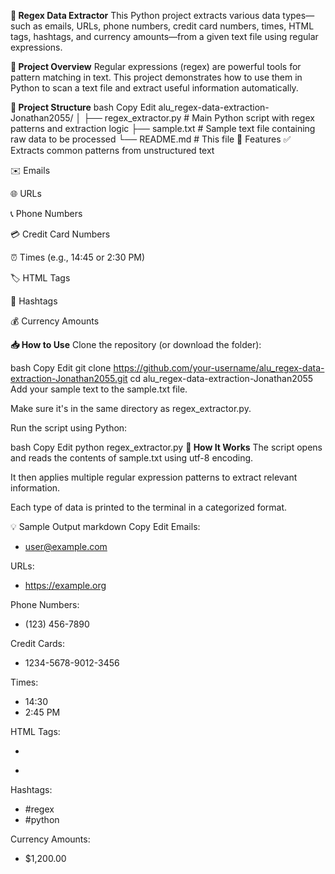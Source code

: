 **📄 Regex Data Extractor**
This Python project extracts various data types—such as emails, URLs, phone numbers, credit card numbers, times, HTML tags, hashtags, and currency amounts—from a given text file using regular expressions.

**🚀 Project Overview**
Regular expressions (regex) are powerful tools for pattern matching in text. This project demonstrates how to use them in Python to scan a text file and extract useful information automatically.

**📂 Project Structure**
bash
Copy
Edit
alu_regex-data-extraction-Jonathan2055/
│
├── regex_extractor.py         # Main Python script with regex patterns and extraction logic
├── sample.txt                 # Sample text file containing raw data to be processed
└── README.md                  # This file
📌 Features
✅ Extracts common patterns from unstructured text

✉️ Emails

🌐 URLs

📞 Phone Numbers

💳 Credit Card Numbers

⏰ Times (e.g., 14:45 or 2:30 PM)

🏷 HTML Tags

🧵 Hashtags

💰 Currency Amounts

**📥 How to Use**
Clone the repository (or download the folder):

bash
Copy
Edit
git clone https://github.com/your-username/alu_regex-data-extraction-Jonathan2055.git
cd alu_regex-data-extraction-Jonathan2055
Add your sample text to the sample.txt file.

Make sure it's in the same directory as regex_extractor.py.

Run the script using Python:

bash
Copy
Edit
python regex_extractor.py
**🧠 How It Works**
The script opens and reads the contents of sample.txt using utf-8 encoding.

It then applies multiple regular expression patterns to extract relevant information.

Each type of data is printed to the terminal in a categorized format.

💡 Sample Output
markdown
Copy
Edit
Emails:
  - user@example.com

URLs:
  - https://example.org

Phone Numbers:
  - (123) 456-7890

Credit Cards:
  - 1234-5678-9012-3456

Times:
  - 14:30
  - 2:45 PM

HTML Tags:
  - <div>
  - </a>

Hashtags:
  - #regex
  - #python

Currency Amounts:
  - $1,200.00
